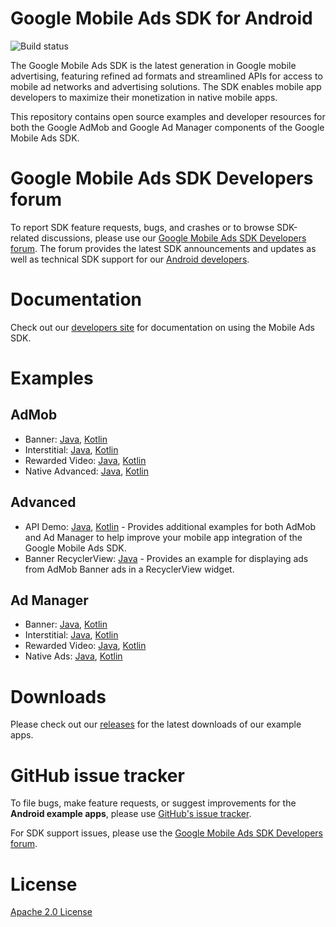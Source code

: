 # Google Mobile Ads SDK for Android

![Build status](https://github.com/stowy/googleads-mobile-android-examples/workflows/.github/workflows/build.yml/badge.svg?branch=master)

The Google Mobile Ads SDK is the latest generation in Google mobile advertising,
featuring refined ad formats and streamlined APIs for access to mobile ad
networks and advertising solutions. The SDK enables mobile app developers to
maximize their monetization in native mobile apps.

This repository contains open source examples and developer resources for both
the Google AdMob and Google Ad Manager components of the Google Mobile Ads SDK.

# Google Mobile Ads SDK Developers forum

To report SDK feature requests, bugs, and crashes or to browse SDK-related
discussions, please use our [Google Mobile Ads SDK Developers forum](https://groups.google.com/forum/#!forum/google-admob-ads-sdk).
The forum provides the latest SDK announcements and updates as well as
technical SDK support for our [Android developers](https://groups.google.com/forum/#!categories/google-admob-ads-sdk/android).

# Documentation

Check out our [developers site](https://developers.google.com/admob/) for
documentation on using the Mobile Ads SDK.

# Examples

## AdMob

* Banner: [Java](https://github.com/googleads/googleads-mobile-android-examples/tree/master/java/admob/BannerExample), [Kotlin](https://github.com/googleads/googleads-mobile-android-examples/tree/master/kotlin/admob/BannerExample)
* Interstitial: [Java](https://github.com/googleads/googleads-mobile-android-examples/tree/master/java/admob/InterstitialExample), [Kotlin](https://github.com/googleads/googleads-mobile-android-examples/tree/master/kotlin/admob/InterstitialExample)
* Rewarded Video: [Java](https://github.com/googleads/googleads-mobile-android-examples/tree/master/java/admob/RewardedVideoExample), [Kotlin](https://github.com/googleads/googleads-mobile-android-examples/tree/master/kotlin/admob/RewardedVideoExample)
* Native Advanced: [Java](https://github.com/googleads/googleads-mobile-android-examples/tree/master/java/admob/NativeAdvancedExample), [Kotlin](https://github.com/googleads/googleads-mobile-android-examples/tree/master/kotlin/admob/NativeAdvancedExample)

## Advanced

*   API Demo:
    [Java](https://github.com/googleads/googleads-mobile-android-examples/tree/master/java/advanced/APIDemo),
    [Kotlin](https://github.com/googleads/googleads-mobile-android-examples/tree/master/kotlin/advanced/APIDemo) -
    Provides additional examples for both AdMob and Ad Manager to help improve
    your mobile app integration of the Google Mobile Ads SDK.
*   Banner RecyclerView:
    [Java](https://github.com/googleads/googleads-mobile-android-examples/tree/master/java/advanced/BannerRecyclerViewExample) -
    Provides an example for displaying ads from AdMob Banner ads in a
    RecyclerView widget.

## Ad Manager

*   Banner:
    [Java](https://github.com/googleads/googleads-mobile-android-examples/tree/master/java/admanager/BannerExample),
    [Kotlin](https://github.com/googleads/googleads-mobile-android-examples/tree/master/kotlin/admanager/BannerExample)
*   Interstitial:
    [Java](https://github.com/googleads/googleads-mobile-android-examples/tree/master/java/admanager/InterstitialExample),
    [Kotlin](https://github.com/googleads/googleads-mobile-android-examples/tree/master/kotlin/admanager/InterstitialExample)
*   Rewarded Video:
    [Java](https://github.com/googleads/googleads-mobile-android-examples/tree/master/java/admanager/RewardedVideoExample),
    [Kotlin](https://github.com/googleads/googleads-mobile-android-examples/tree/master/kotlin/admanager/RewardedVideoExample)
*   Native Ads:
    [Java](https://github.com/googleads/googleads-mobile-android-examples/tree/master/java/admanager/NativeAdsExample),
    [Kotlin](https://github.com/googleads/googleads-mobile-android-examples/tree/master/kotlin/admanager/NativeAdsExample)

# Downloads

Please check out our [releases](https://github.com/googleads/googleads-mobile-android-examples/releases)
for the latest downloads of our example apps.

# GitHub issue tracker

To file bugs, make feature requests, or suggest improvements for the
**Android example apps**, please use [GitHub's issue tracker](https://github.com/googleads/googleads-mobile-android-examples/issues).

For SDK support issues, please use the [Google Mobile Ads SDK Developers forum](https://groups.google.com/forum/#!forum/google-admob-ads-sdk).

# License

[Apache 2.0 License](http://www.apache.org/licenses/LICENSE-2.0.html)
